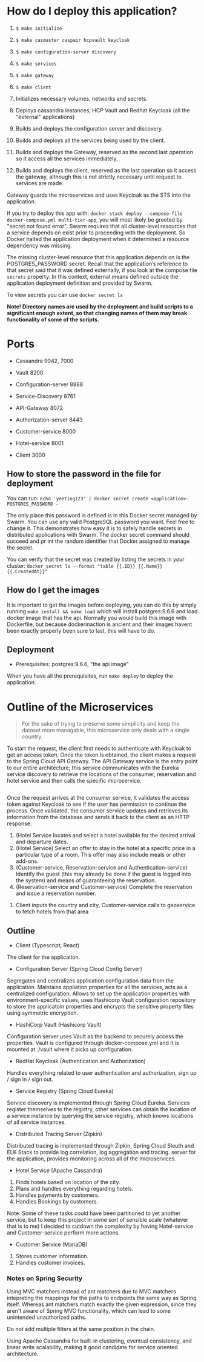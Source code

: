 # How do I deploy this application?

1. `$ make initialize`
2. `$ make casmaster caspair hcpvault keycloak`
3. `$ make configuration-server discovery`
4. `$ make services`
5. `$ make gateway`
6. `$ make client`

1. Initializes necessary volumes, networks and secrets.
2. Deploys cassandra instances, HCP Vault and Redhat Keycloak (all the "external" applications)
3. Builds and deploys the configuration server and discovery.
4. Builds and deploys all the services being used by the client.
5. Builds and deploys the Gateway, reserved as the second last operation so it access all the services immediately.
6. Builds and deploys the client, reserved as the last operation so it access the gateway, although this is not strictly necessary until request to services are made.

Gateway guards the microservices and uses Keycloak as the STS into the application.

If you try to deploy this app with: `docker stack deploy --compose-file docker-compose.yml multi-tier-app`, you will most likely be greeted by "secret not found error". Swarm requires that all cluster-level resources that a service depends on exist prior to proceeding with the deployment. So Docker halted the application deployment when it determined a resource dependency was missing.

The missing cluster-level resource that this application depends on is the POSTGRES\_PASSWORD secret. Recall that the application’s reference to that secret said that it was defined externally, if you look at the compose file `secrets` property. In this context, external means defined outside the application deployment definition and provided by Swarm.

To view secrets you can use `docker secret ls`

**Note! Directory names are used by the deployment and build scripts to a significant enough extent, so that changing names of them may break functionality of some of the scripts.**

# Ports

* Cassandra 9042, 7000
* Vault 8200

* Configuration-server 8888
* Service-Discovery 8761
* API-Gateway 8072
* Authorization-server 8443

* Customer-service 8000
* Hotel-service 8001

* Client 3000

## How to store the password in the file for deployment

You can run: `echo 'yeeting123' | docker secret create <application>-POSTGRES_PASSWORD -`

The only place this password is defined is in this Docker secret managed by Swarm. You can use any valid PostgreSQL password you want. Feel free to change it. This demonstrates how easy it is to safely handle secrets in distributed applications with Swarm. The docker secret command should succeed and pr int the random identifier that Docker assigned to manage the secret. 

You can verify that the secret was created by listing the secrets in your cluster: `docker secret ls --format "table {{.ID}} {{.Name}} {{.CreatedAt}}"`

## How do I get the images

It is important to get the images before deploying, you can do this by simply running `make install && make load` which will install postgres:9.6.6 and load docker image that has the api. Normally you would build this image with Dockerfile, but because dockerinaction is ancient and their images havent been exactly properly been sure to last, this will have to do.

## Deployment

* Prerequisites: postgres:9.6.6, "the api image"

When you have all the prerequisites, run `make deploy` to deploy the application.


# Outline of the Microservices

> For the sake of trying to preserve some simplicity and keep the dataset more managable, this microservice only deals with a single country.

<p>To start the request, the client first needs to authenticate with Keycloak to get an access token. Once the token is obtained, the client makes a request to the Spring Cloud API Gateway. The API Gateway service is the entry point to our entire architecture; this service communicates with the Eureka service discovery to retrieve the locations of the consumer, reservation and hotel service and then calls the specific microservice.</p>
<pre></pre>
<p>Once the request arrives at the consumer service, it validates the access token against Keycloak to see if the user has permission to continue the process. Once validated, the consumer service updates and retrieves its information from the database and sends it back to the client as an HTTP response.</p>

<ol>
  <li>(Hotel Service locates and select a hotel available for the desired arrival and departure dates.</li>
  <li>(Hotel Service) Select an offer to stay in the hotel at a specific price in a particular type of a room. This offer may also include meals or other add-ons.</li>
  <li>(Customer-service, Reservation-service and Authentication-service) Identify the guest (this may already be done if the guest is logged into the system) and means of guaranteeing the reservation.</li>
  <li>(Reservation-service and Customer-service) Complete the reservation and issue a reservation number.</li>
</ol>

<ol>
  <li>Client inputs the country and city, Customer-service calls to geoservice to fetch hotels from that area</li>
</ol>

## Outline

* Client (Typescript, React)

<p>The client for the application.</p>

* Configuration Server (Spring Cloud Config Server)

<p>Segregates and centralizes application configuration data from the application. Maintains appliation properties for all the services, acts as a centralized configuration. Allows to set up the application properties with environment-specific values, uses Hashicorp Vault configuration repository to store the applicatoin properties and encrypts the sensitive property files using symmetric encryption.</p>

* HashiCorp Vault (Hashicorp Vault)

<p>Configuration server uses Vault as the backend to securely access the properties. Vault is configured through docker-compose.yml and it is mounted at ./vault where it picks up configuration.</p>

* RedHat Keycloak (Authentication and Authorization) 

<p>Handles everything related to user authentication and authorization, sign up / sign in / sign out.</p>

* Service Registry (Spring Cloud Eureka)

<p>Service discovery is implemented through Spring Cloud Eureka. Services register themselves to the registry, other services can obtain the location of a service instance by querying the service registry, which knows locations of all service instances.</p>

* Distributed Tracing Server (Zipkin)

<p>Distributed tracing is implemented through Zipkin, Spring Cloud Sleuth and ELK Stack to provide log correlation, log aggregation and tracing. server for the application, provides monitoring across all of the microservices.</p>

* Hotel Service (Apache Cassandra)

1. Finds hotels based on location of the city. 
2. Plans and handles everything regarding hotels.
3. Handles payments by customers.
4. Handles Bookings by customers.

Note: Some of these tasks could have been partitioned to yet another service, but to keep this project in some sort of sensible scale (whatever that is to me) I decided to cutdown the complexity by having Hotel-service and Customer-service perform more actions.

* Customer Service (MariaDB)

1. Stores customer information.
2. Handles customer invoices.

### Notes on Spring Security

Using MVC matchers instead of ant matchers due to MVC matchers intepreting the mappings for the paths to endpoints the same way as Spring itself. Whereas ant matchers match exactly the given expression, since they aren't aware of Spring MVC functionality, which can lead to some unintended unauthorized paths.

Do not add multiple filters at the same position in the chain.

Using Apache Cassandra for built-in clustering, eventual consistency, and linear write scalability, making it good candidate for service oriented architecture.
